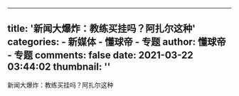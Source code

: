 
---
title: '新闻大爆炸：教练买挂吗？阿扎尔这种'
categories: 
    - 新媒体
    - 懂球帝 - 专题
author: 懂球帝 - 专题
comments: false
date: 2021-03-22 03:44:02
thumbnail: ''
---

<div>   
新闻大爆炸：教练买挂吗？阿扎尔这种  
</div>
            